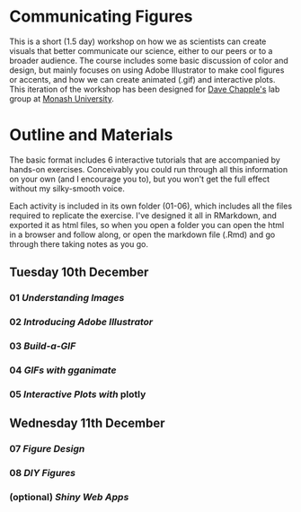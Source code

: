 # Communicating Figures
This is a short (1.5 day) workshop on how we as scientists can create visuals that better communicate our science, either to our peers or to a broader audience. The course includes some basic discussion of color and design, but mainly focuses on using Adobe Illustrator to make cool figures or accents, and how we can create animated (.gif) and interactive plots. This iteration of the workshop has been designed for [Dave Chapple's](https://www.chapplelab.com/) lab group at [Monash University](https://www.monash.edu/science/schools/biological-sciences/staff/chapple). 

# Outline and Materials
The basic format includes 6 interactive tutorials that are accompanied by hands-on exercises. Conceivably you could run through all this information on your own (and I encourage you to), but you won't get the full effect without my silky-smooth voice. 

Each activity is included in its own folder (01-06), which includes all the files required to replicate the exercise. I've designed it all in RMarkdown, and exported it as html files, so when you open a folder you can open the html in a browser and follow along, or open the markdown file (.Rmd) and go through there taking notes as you go. 

## Tuesday 10th December

### 01 *Understanding Images*

### 02 *Introducing Adobe Illustrator*

### 03 *Build-a-GIF*

### 04 *GIFs with gganimate*

### 05 *Interactive Plots with* plotly

## Wednesday 11th December

### 07 *Figure Design*

### 08 *DIY Figures*

### (optional) *Shiny Web Apps*
